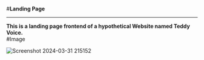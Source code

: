 #<b>Landing Page</b><br>
<hr>
<b>This is a landing page frontend of a hypothetical Website named Teddy Voice.</b>

<br>
#Image <br>

![Screenshot 2024-03-31 215152](https://github.com/SHRISTI-125/Teddy_Voice/assets/136554443/67abfc8d-00a4-4a3e-aef9-c2d23641f26f)
